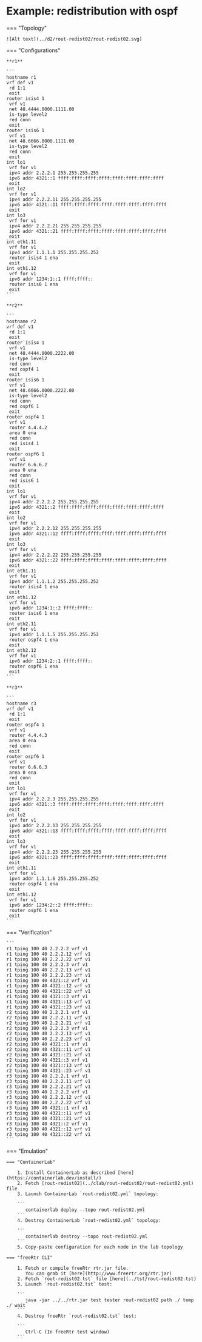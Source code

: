 # Example: redistribution with ospf

=== "Topology"

    ![Alt text](../d2/rout-redist02/rout-redist02.svg)

=== "Configurations"

    **r1**

    ```
    hostname r1
    vrf def v1
     rd 1:1
     exit
    router isis4 1
     vrf v1
     net 48.4444.0000.1111.00
     is-type level2
     red conn
     exit
    router isis6 1
     vrf v1
     net 48.6666.0000.1111.00
     is-type level2
     red conn
     exit
    int lo1
     vrf for v1
     ipv4 addr 2.2.2.1 255.255.255.255
     ipv6 addr 4321::1 ffff:ffff:ffff:ffff:ffff:ffff:ffff:ffff
     exit
    int lo2
     vrf for v1
     ipv4 addr 2.2.2.11 255.255.255.255
     ipv6 addr 4321::11 ffff:ffff:ffff:ffff:ffff:ffff:ffff:ffff
     exit
    int lo3
     vrf for v1
     ipv4 addr 2.2.2.21 255.255.255.255
     ipv6 addr 4321::21 ffff:ffff:ffff:ffff:ffff:ffff:ffff:ffff
     exit
    int eth1.11
     vrf for v1
     ipv4 addr 1.1.1.1 255.255.255.252
     router isis4 1 ena
     exit
    int eth1.12
     vrf for v1
     ipv6 addr 1234:1::1 ffff:ffff::
     router isis6 1 ena
     exit
    ```

    **r2**

    ```
    hostname r2
    vrf def v1
     rd 1:1
     exit
    router isis4 1
     vrf v1
     net 48.4444.0000.2222.00
     is-type level2
     red conn
     red ospf4 1
     exit
    router isis6 1
     vrf v1
     net 48.6666.0000.2222.00
     is-type level2
     red conn
     red ospf6 1
     exit
    router ospf4 1
     vrf v1
     router 4.4.4.2
     area 0 ena
     red conn
     red isis4 1
     exit
    router ospf6 1
     vrf v1
     router 6.6.6.2
     area 0 ena
     red conn
     red isis6 1
     exit
    int lo1
     vrf for v1
     ipv4 addr 2.2.2.2 255.255.255.255
     ipv6 addr 4321::2 ffff:ffff:ffff:ffff:ffff:ffff:ffff:ffff
     exit
    int lo2
     vrf for v1
     ipv4 addr 2.2.2.12 255.255.255.255
     ipv6 addr 4321::12 ffff:ffff:ffff:ffff:ffff:ffff:ffff:ffff
     exit
    int lo3
     vrf for v1
     ipv4 addr 2.2.2.22 255.255.255.255
     ipv6 addr 4321::22 ffff:ffff:ffff:ffff:ffff:ffff:ffff:ffff
     exit
    int eth1.11
     vrf for v1
     ipv4 addr 1.1.1.2 255.255.255.252
     router isis4 1 ena
     exit
    int eth1.12
     vrf for v1
     ipv6 addr 1234:1::2 ffff:ffff::
     router isis6 1 ena
     exit
    int eth2.11
     vrf for v1
     ipv4 addr 1.1.1.5 255.255.255.252
     router ospf4 1 ena
     exit
    int eth2.12
     vrf for v1
     ipv6 addr 1234:2::1 ffff:ffff::
     router ospf6 1 ena
     exit
    ```

    **r3**

    ```
    hostname r3
    vrf def v1
     rd 1:1
     exit
    router ospf4 1
     vrf v1
     router 4.4.4.3
     area 0 ena
     red conn
     exit
    router ospf6 1
     vrf v1
     router 6.6.6.3
     area 0 ena
     red conn
     exit
    int lo1
     vrf for v1
     ipv4 addr 2.2.2.3 255.255.255.255
     ipv6 addr 4321::3 ffff:ffff:ffff:ffff:ffff:ffff:ffff:ffff
     exit
    int lo2
     vrf for v1
     ipv4 addr 2.2.2.13 255.255.255.255
     ipv6 addr 4321::13 ffff:ffff:ffff:ffff:ffff:ffff:ffff:ffff
     exit
    int lo3
     vrf for v1
     ipv4 addr 2.2.2.23 255.255.255.255
     ipv6 addr 4321::23 ffff:ffff:ffff:ffff:ffff:ffff:ffff:ffff
     exit
    int eth1.11
     vrf for v1
     ipv4 addr 1.1.1.6 255.255.255.252
     router ospf4 1 ena
     exit
    int eth1.12
     vrf for v1
     ipv6 addr 1234:2::2 ffff:ffff::
     router ospf6 1 ena
     exit
    ```

=== "Verification"

    ```
    r1 tping 100 40 2.2.2.2 vrf v1
    r1 tping 100 40 2.2.2.12 vrf v1
    r1 tping 100 40 2.2.2.22 vrf v1
    r1 tping 100 40 2.2.2.3 vrf v1
    r1 tping 100 40 2.2.2.13 vrf v1
    r1 tping 100 40 2.2.2.23 vrf v1
    r1 tping 100 40 4321::2 vrf v1
    r1 tping 100 40 4321::12 vrf v1
    r1 tping 100 40 4321::22 vrf v1
    r1 tping 100 40 4321::3 vrf v1
    r1 tping 100 40 4321::13 vrf v1
    r1 tping 100 40 4321::23 vrf v1
    r2 tping 100 40 2.2.2.1 vrf v1
    r2 tping 100 40 2.2.2.11 vrf v1
    r2 tping 100 40 2.2.2.21 vrf v1
    r2 tping 100 40 2.2.2.3 vrf v1
    r2 tping 100 40 2.2.2.13 vrf v1
    r2 tping 100 40 2.2.2.23 vrf v1
    r2 tping 100 40 4321::1 vrf v1
    r2 tping 100 40 4321::11 vrf v1
    r2 tping 100 40 4321::21 vrf v1
    r2 tping 100 40 4321::3 vrf v1
    r2 tping 100 40 4321::13 vrf v1
    r2 tping 100 40 4321::23 vrf v1
    r3 tping 100 40 2.2.2.1 vrf v1
    r3 tping 100 40 2.2.2.11 vrf v1
    r3 tping 100 40 2.2.2.21 vrf v1
    r3 tping 100 40 2.2.2.2 vrf v1
    r3 tping 100 40 2.2.2.12 vrf v1
    r3 tping 100 40 2.2.2.22 vrf v1
    r3 tping 100 40 4321::1 vrf v1
    r3 tping 100 40 4321::11 vrf v1
    r3 tping 100 40 4321::21 vrf v1
    r3 tping 100 40 4321::2 vrf v1
    r3 tping 100 40 4321::12 vrf v1
    r3 tping 100 40 4321::22 vrf v1
    ```

=== "Emulation"

    === "ContainerLab"

        1. Install ContainerLab as described [here](https://containerlab.dev/install/)  
        2. Fetch [rout-redist02](../clab/rout-redist02/rout-redist02.yml) file  
        3. Launch ContainerLab `rout-redist02.yml` topology:  

        ```
           containerlab deploy --topo rout-redist02.yml  
        ```
        4. Destroy ContainerLab `rout-redist02.yml` topology:  

        ```
           containerlab destroy --topo rout-redist02.yml  
        ```
        5. Copy-paste configuration for each node in the lab topology

    === "freeRtr CLI"

        1. Fetch or compile freeRtr rtr.jar file.  
           You can grab it [here](http://www.freertr.org/rtr.jar)  
        2. Fetch `rout-redist02.tst` file [here](../tst/rout-redist02.tst)  
        3. Launch `rout-redist02.tst` test:  

        ```
           java -jar ../../rtr.jar test tester rout-redist02 path ./ temp ./ wait
        ```
        4. Destroy freeRtr `rout-redist02.tst` test:  

        ```
           Ctrl-C (In freeRtr test window)
        ```

